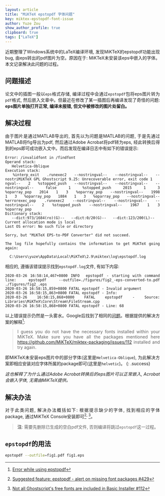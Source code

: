 ```yaml
---
layout: article
title: "MiKTeX epstopdf 字体问题"
key: miktex-epstopdf-font-issue
author: Yuze Zou
show_author_profile: true
clipboard: true
tags: ["LaTeX"]
---
```


<div style="margin: 0 auto;" align="justify" markdown="1">

近期整理了Windows系统中的LaTeX编译环境, 发现MiKTeX的epstopdf功能出现bug, 由eps转出的pdf图片为空。原因在于: MiKTeX未安装该eps中嵌入的字体。本文记录解决此问题的过程。<!--more-->

## 问题描述

论文中的插图一般以`eps`格式存储, 编译过程中会通过`epstopdf`包将eps图片转为`pdf`格式, 然后嵌入文章中。但最近在修改了某一插图后再编译发现了奇怪的问题: **eps图片单独打开正常, 编译未报错, 但文中被修改的图片处留白。**

## 解决过程

由于图片是通过MATLAB导出的, 首先以为问题是MATLAB的问题, 于是先通过MATLAB将fig导出为pdf, 然后通过Adobe Acrobat将pdf转为eps, 经此转换后得到的eps即可成功嵌入文中。而后发现在编译日志中有如下的错误提示:

```
Error: /invalidfont in /findfont
Operand stack:
   Helvetica-Oblique
Execution stack:
   %interp_exit   .runexec2   --nostringval--   --nostringval--   --nostriMiKTeX GPL Ghostscript 9.25: Unrecoverable error, exit code 1
ngval--   2   %stopped_push   --nostringval--   --nostringval--   --nostringval--   false   1   %stopped_push   2015   1   3   %oparray_pop   2014   1   3   %oparray_pop   --nostringval--   1998   1   3   %oparray_pop   1884   1   3   %oparray_pop   --nostringval--   %errorexec_pop   .runexec2   --nostringval--   --nostringval--   --nostringval--   2   %stopped_push   --nostringval--   1967   1   3   %oparray_pop
Dictionary stack:
   --dict:973/1684(ro)(G)--   --dict:0/20(G)--   --dict:123/200(L)--
Current allocation mode is local
Last OS error: No such file or directory

Sorry, but "MiKTeX EPS-to-PDF Converter" did not succeed.

The log file hopefully contains the information to get MiKTeX going again:

  C:\Users\yuze\AppData\Local\MiKTeX\2.9\miktex\log\epstopdf.log
```

相应的, 遵循该错误提示找到`epstopdf.log`文件, 有如下内容: 

```
2020-03-26 16:58:14,467+0800 INFO  epstopdf - starting with command line: epstopdf --outfile=./figures/fig2_-eps-converted-to.pdf ./figures/fig2_.eps
2020-03-26 16:58:15,859+0800 FATAL epstopdf - Invalid argument
2020-03-26 16:58:15,863+0800 FATAL epstopdf - Info: 
2020-03-26 16:58:15,868+0800 FATAL epstopdf - Source: Libraries\MiKTeX\Core\Stream\FileStream.cpp
2020-03-26 16:58:15,868+0800 FATAL epstopdf - Line: 68
```

以上错误提示仍然是一头雾水。Google后找到了相同的[问题](https://tex.stackexchange.com/questions/519027/error-while-using-epstopdf)。根据提供的解决方案的解释[^epstopdf]:

> I guess you do not have the necessary fonts installed within your MiKTeX. Make sure you have all the packages mentioned here https://github.com/MiKTeX/miktex-packaging/issues/112 installed and try again.

即MiKTeX未安装eps图片中的部分字体(这里是`Helvetica-Oblique`), 为此解决方案即相应安装对应字体所属的package即可(这里是`helvetic`)。
{: .success}

*这也解释了为什么通过Adobe Acrobat转换后的eps图片可以正常嵌入, Acrobat会嵌入字体, 无需由MiKTeX提供。*

## 解决办法

对于此类问题, 解决办法概括如下: 根据提示缺少的字体, 找到相应的字体package, 通过MiKTeX Console安装即可[^issue1]<sup>, </sup>[^issue2]。
> **注**: 需要先删除已生成的空白pdf文件, 否则编译将跳过`epstopdf`这一过程。

## `epstopdf`的用法

```bash
epstopdf --outfile=fig1.pdf fig1.eps
```

</div>

[^epstopdf]: [Error while using epstopdf](https://tex.stackexchange.com/a/519193/198472)
[^issue1]: [Suggested feature: epstopdf - alert on missing font packages #429](https://github.com/MiKTeX/miktex/issues/429)
[^issue2]: [Not all Ghostscript's free fonts are included in Basic Installer #112](https://github.com/MiKTeX/miktex-packaging/issues/112)